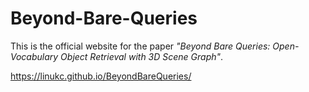 # Beyond-Bare-Queries

This is the official website for the paper *"Beyond Bare Queries: Open-Vocabulary Object Retrieval with 3D Scene Graph"*.

https://linukc.github.io/BeyondBareQueries/
